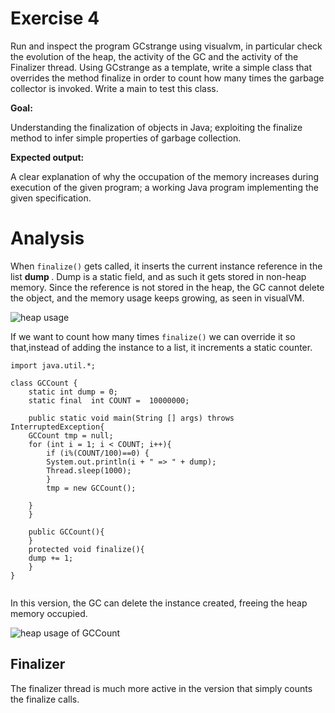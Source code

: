 
# Exercise 4

Run and inspect the program GCstrange using visualvm, in particular check the evolution of the heap, the activity of the GC and the activity of the Finalizer thread. Using GCstrange as a template, write a simple class that overrides the method finalize in order to count how many times the garbage collector is invoked. Write a main to test this class.

<b> Goal: </b> 

Understanding the finalization of objects in Java; exploiting the finalize method to infer simple properties of garbage collection.

<b>Expected output:</b>

 A clear explanation of why the occupation of the memory increases during execution of the given program; a working Java program implementing the given specification.

# Analysis

When `finalize()` gets called, it inserts the current instance reference in the list <b> dump </b>. Dump is a static field, and as such it gets stored in non-heap memory. Since the reference is not stored in the heap, the GC cannot delete the object, and the memory usage keeps growing, as seen in visualVM.

![heap usage](Immagine.png)

If we want to count how many times `finalize()` we can override it so that,instead of adding the instance to a list, it increments a static counter.
```
import java.util.*;

class GCCount {
    static int dump = 0;    
    static final  int COUNT =  10000000;

    public static void main(String [] args) throws InterruptedException{
	GCCount tmp = null;
	for (int i = 1; i < COUNT; i++){
	    if (i%(COUNT/100)==0) {
		System.out.println(i + " => " + dump);
		Thread.sleep(1000);
	    }
	    tmp = new GCCount();
	    
	}
    }

    public GCCount(){
    }
    protected void finalize(){
	dump += 1;
    }	
}
    

```
In this version, the GC can delete the instance created, freeing the heap memory occupied.

![heap usage of GCCount](Immagine2.png)

## Finalizer
The finalizer thread is much more active in the version that simply counts the finalize calls.